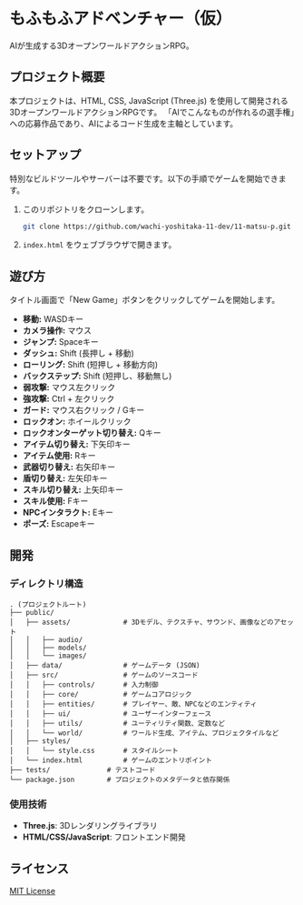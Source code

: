 # もふもふアドベンチャー（仮）

AIが生成する3DオープンワールドアクションRPG。

## プロジェクト概要

本プロジェクトは、HTML, CSS, JavaScript (Three.js) を使用して開発される3DオープンワールドアクションRPGです。
「AIでこんなものが作れるの選手権」への応募作品であり、AIによるコード生成を主軸としています。

## セットアップ

特別なビルドツールやサーバーは不要です。以下の手順でゲームを開始できます。

1.  このリポジトリをクローンします。
    ```bash
    git clone https://github.com/wachi-yoshitaka-11-dev/11-matsu-p.git
    ```
2.  `index.html` をウェブブラウザで開きます。

## 遊び方

タイトル画面で「New Game」ボタンをクリックしてゲームを開始します。

- **移動:** WASDキー
- **カメラ操作:** マウス
- **ジャンプ:** Spaceキー
- **ダッシュ:** Shift (長押し + 移動)
- **ローリング:** Shift (短押し + 移動方向)
- **バックステップ:** Shift (短押し、移動無し)
- **弱攻撃:** マウス左クリック
- **強攻撃:** Ctrl + 左クリック
- **ガード:** マウス右クリック / Gキー
- **ロックオン:** ホイールクリック
- **ロックオンターゲット切り替え:** Qキー
- **アイテム切り替え:** 下矢印キー
- **アイテム使用:** Rキー
- **武器切り替え:** 右矢印キー
- **盾切り替え:** 左矢印キー
- **スキル切り替え:** 上矢印キー
- **スキル使用:** Fキー
- **NPCインタラクト:** Eキー
- **ポーズ:** Escapeキー

## 開発

### ディレクトリ構造

```
. (プロジェクトルート)
├── public/
│   ├── assets/             # 3Dモデル、テクスチャ、サウンド、画像などのアセット
│   │   ├── audio/
│   │   ├── models/
│   │   └── images/
│   ├── data/               # ゲームデータ (JSON)
│   ├── src/                # ゲームのソースコード
│   │   ├── controls/       # 入力制御
│   │   ├── core/           # ゲームコアロジック
│   │   ├── entities/       # プレイヤー、敵、NPCなどのエンティティ
│   │   ├── ui/             # ユーザーインターフェース
│   │   ├── utils/          # ユーティリティ関数、定数など
│   │   └── world/          # ワールド生成、アイテム、プロジェクタイルなど
│   ├── styles/
│   │   └── style.css       # スタイルシート
│   └── index.html          # ゲームのエントリポイント
├── tests/              # テストコード
└── package.json        # プロジェクトのメタデータと依存関係
```

### 使用技術

- **Three.js**: 3Dレンダリングライブラリ
- **HTML/CSS/JavaScript**: フロントエンド開発

## ライセンス

[MIT License](LICENSE.md)
